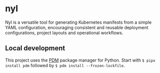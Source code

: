 # nyl

Nyl is a versatile tool for generating Kubernetes manifests from a simple YAML configuration, encouraging
consistent and reusable deployment configurations, project layouts and operational workflows.

## Local development

This project uses the [PDM](https://pdm-project.org/latest/) package manager for Python. Start with
`$ pipx install pdm` followed by `$ pdm install --frozen-lockfile`.
